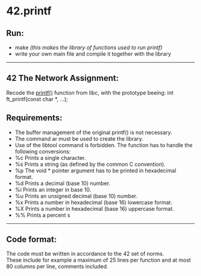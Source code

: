 # **42.printf**


Run:
----
- make *(this makes the library of functions used to run printf)*
- write your own main file and compile it together with the library

-------------------------------------------------------------------

42 The Network Assignment:
-----------
Recode the [printf()](https://www.tutorialspoint.com/c_standard_library/c_function_printf.htm) function from libc, with the prototype beeing:
    int ft_printf(const char *, ...);

Requirements:
-------------
- The buffer management of the original printf() is not necessary.
- The command ar must be used to create the library.
- Use of the libtool command is forbidden.
The function has to handle the following conversions:
- %c Prints a single character.
- %s Prints a string (as defined by the common C convention).
- %p The void * pointer argument has to be printed in hexadecimal format.
- %d Prints a decimal (base 10) number.
- %i Prints an integer in base 10.
- %u Prints an unsigned decimal (base 10) number.
- %x Prints a number in hexadecimal (base 16) lowercase format.
- %X Prints a number in hexadecimal (base 16) uppercase format.
- %% Prints a percent s

-------------------------------------------------------------------

Code format: 
------------
The code must be written in accordance to the 42 set of norms.  
These include for example a maximum of 25 lines per function and at most 80 columns per line, comments included. 
